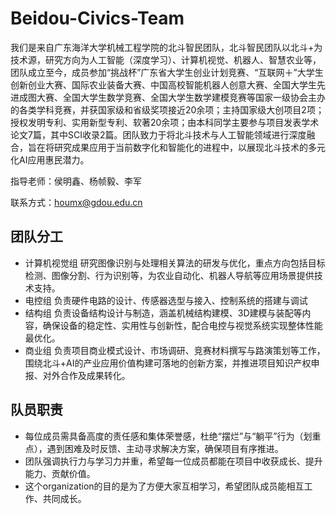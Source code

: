 # Beidou-Civics-Team
我们是来自广东海洋大学机械工程学院的北斗智民团队，北斗智民团队以北斗+为技术源，研究方向为人工智能（深度学习）、计算机视觉、机器人、智慧农业等，团队成立至今，成员参加“挑战杯”广东省大学生创业计划竞赛、“互联网＋”大学生创新创业大赛、国际农业装备大赛、中国高校智能机器人创意大赛、全国大学生先进成图大赛、全国大学生数学竞赛、全国大学生数学建模竞赛等国家一级协会主办的各类学科竞赛，并获国家级和省级奖项接近20余项；主持国家级大创项目2项；授权发明专利、实用新型专利、软著20余项；由本科同学主要参与项目发表学术论文7篇，其中SCI收录2篇。团队致力于将北斗技术与人工智能领域进行深度融合，旨在将研究成果应用于当前数字化和智能化的进程中，以展现北斗技术的多元化AI应用惠民潜力。

指导老师：侯明鑫、杨帧毅、李军

联系方式：houmx@gdou.edu.cn

## 团队分工
- 计算机视觉组
  研究图像识别与处理相关算法的研发与优化，重点方向包括目标检测、图像分割、行为识别等，为农业自动化、机器人导航等应用场景提供技术支持。
- 电控组
  负责硬件电路的设计、传感器选型与接入、控制系统的搭建与调试
- 结构组
  负责设备结构设计与制造，涵盖机械结构建模、3D建模与装配等内容，确保设备的稳定性、实用性与创新性，配合电控与视觉系统实现整体性能最优化。
- 商业组
  负责项目商业模式设计、市场调研、竞赛材料撰写与路演策划等工作，围绕北斗+AI的产业应用价值构建可落地的创新方案，并推进项目知识产权申报、对外合作及成果转化。

## 队员职责
- 每位成员需具备高度的责任感和集体荣誉感，杜绝“摆烂”与“躺平”行为（划重点），遇到困难及时反馈、主动寻求解决方案，确保项目有序推进。
- 团队强调执行力与学习力并重，希望每一位成员都能在项目中收获成长、提升能力、贡献价值。
- 这个organization的目的是为了方便大家互相学习，希望团队成员能相互工作、共同成长。
 

